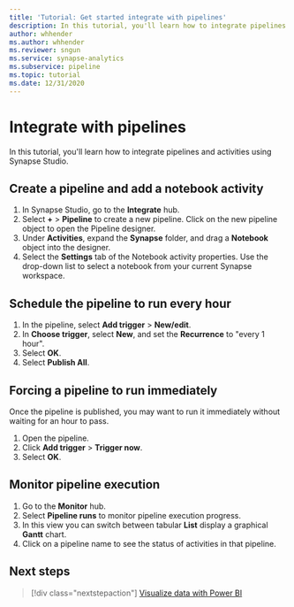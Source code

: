 ```yaml
---
title: 'Tutorial: Get started integrate with pipelines' 
description: In this tutorial, you'll learn how to integrate pipelines and activities using Synapse Studio.
author: whhender
ms.author: whhender
ms.reviewer: sngun
ms.service: synapse-analytics
ms.subservice: pipeline
ms.topic: tutorial
ms.date: 12/31/2020
---
```


# Integrate with pipelines

In this tutorial, you'll learn how to integrate pipelines and activities using Synapse Studio. 

## Create a pipeline and add a notebook activity

1. In Synapse Studio, go to the **Integrate** hub.
1. Select **+** > **Pipeline** to create a new pipeline. Click on the new pipeline object to open the Pipeline designer.
1. Under **Activities**, expand the **Synapse** folder, and drag a **Notebook** object into the designer.
1. Select the **Settings** tab of the Notebook activity properties. Use the drop-down list to select a notebook from your current Synapse workspace.

## Schedule the pipeline to run every hour

1. In the pipeline, select **Add trigger** > **New/edit**.
1. In **Choose trigger**, select **New**, and set the **Recurrence** to "every 1 hour".
1. Select **OK**. 
1. Select **Publish All**. 

## Forcing a pipeline to run immediately

Once the pipeline is published, you may want to run it immediately without waiting for an hour to pass.

1. Open the pipeline.
1. Click **Add trigger** > **Trigger now**.
1. Select **OK**. 

## Monitor pipeline execution

1. Go to the **Monitor** hub.
1. Select **Pipeline runs** to monitor pipeline execution progress.
1. In this view you can switch between tabular **List** display a graphical **Gantt** chart. 
1. Click on a pipeline name to see the status of activities in that pipeline.

## Next steps

> [!div class="nextstepaction"]
> [Visualize data with Power BI](get-started-visualize-power-bi.md)
